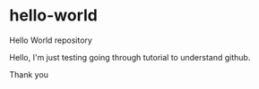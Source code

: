 # hello-world
Hello World repository

Hello, I'm just testing going through tutorial to understand github.

Thank you
